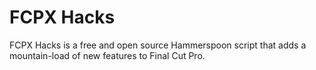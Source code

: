 # FCPX Hacks

FCPX Hacks is a free and open source Hammerspoon script that adds a mountain-load of new features to Final Cut Pro.
